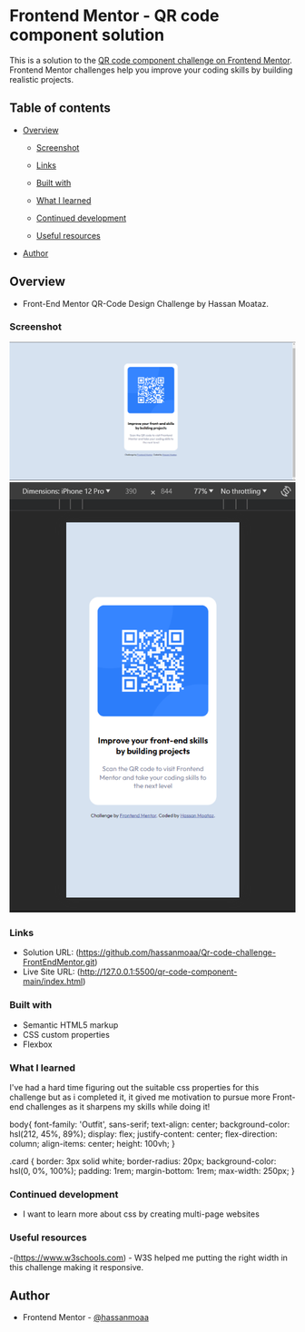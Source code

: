 # Frontend Mentor - QR code component solution

This is a solution to the [QR code component challenge on Frontend Mentor](https://www.frontendmentor.io/challenges/qr-code-component-iux_sIO_H). Frontend Mentor challenges help you improve your coding skills by building realistic projects. 

## Table of contents

- [Overview](#overview)
  - [Screenshot](#screenshot)
  - [Links](#links)

  - [Built with](#built-with)
  - [What I learned](#what-i-learned)
  - [Continued development](#continued-development)
  - [Useful resources](#useful-resources)
- [Author](#author)


## Overview

- Front-End Mentor QR-Code Design Challenge by Hassan Moataz.

### Screenshot

![Desktop-PNG](Solution-Screens/Desktop.png)
![Mobile-PNG](Solution-Screens/Mobile.png)


### Links

- Solution URL: (https://github.com/hassanmoaa/Qr-code-challenge-FrontEndMentor.git)
- Live Site URL: (http://127.0.0.1:5500/qr-code-component-main/index.html)


### Built with

- Semantic HTML5 markup
- CSS custom properties
- Flexbox


### What I learned

I've had a hard time figuring out the suitable css properties for this challenge but as i completed it, it gived me motivation to pursue more Front-end challenges as it sharpens my skills while doing it!

body{
    font-family: 'Outfit', sans-serif;
    text-align: center;
    background-color: hsl(212, 45%, 89%);
    display: flex;
    justify-content: center;
    flex-direction: column;
    align-items: center;
    height: 100vh;
}

.card {
        border: 3px solid white;
        border-radius: 20px;
        background-color: hsl(0, 0%, 100%);
        padding: 1rem;
        margin-bottom: 1rem;
        max-width: 250px;
    }

### Continued development

- I want to learn more about css by creating multi-page websites

### Useful resources

-(https://www.w3schools.com) - W3S helped me putting the right width in this challenge making it responsive.


## Author

- Frontend Mentor - [@hassanmoaa](https://www.frontendmentor.io/profile/hassanmoaa)
